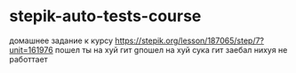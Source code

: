 # stepik-auto-tests-course
домашнее задание к курсу
https://stepik.org/lesson/187065/step/7?unit=161976
пошел ты на хуй гит
gпошел на хуй сука гит заебал нихуя не работтает
